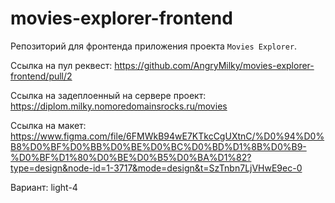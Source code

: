 # movies-explorer-frontend

Репозиторий для фронтенда приложения проекта `Movies Explorer`.

Ссылка на пул реквест: https://github.com/AngryMilky/movies-explorer-frontend/pull/2

Ссылка на задеплоенный на сервере проект: https://diplom.milky.nomoredomainsrocks.ru/movies








Ссылка на макет:
https://www.figma.com/file/6FMWkB94wE7KTkcCgUXtnC/%D0%94%D0%B8%D0%BF%D0%BB%D0%BE%D0%BC%D0%BD%D1%8B%D0%B9-%D0%BF%D1%80%D0%BE%D0%B5%D0%BA%D1%82?type=design&node-id=1-3717&mode=design&t=SzTnbn7LjVHwE9ec-0

Вариант:  light-4